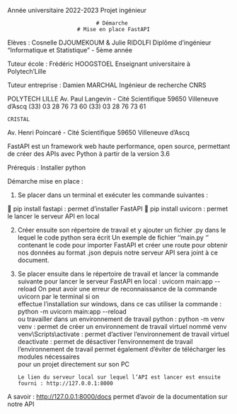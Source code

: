 Année universitaire 2022-2023
Projet ingénieur

                                # Démarche 
                          # Mise en place FastAPI




Elèves : Cosnelle DJOUMEKOUM & Julie RIDOLFI
Diplôme d’ingénieur “Informatique et Statistique” - 5ème année


Tuteur école : Frédéric HOOGSTOEL
Enseignant universitaire à Polytech’Lille

Tuteur entreprise : Damien MARCHAL
Ingénieur de recherche CNRS






POLYTECH LILLE
Av. Paul Langevin - Cité Scientifique
59650 Villeneuve d’Ascq
(33) 03 28 76 73 60
(33) 03 28 76 73 61


	CRISTAL
Av. Henri Poincaré - Cité Scientifique
59650 Villeneuve d’Ascq

 




FastAPI est un framework web haute performance, open source, permettant de créer des APIs avec Python à partir de la version 3.6

Prérequis :
Installer  python 

Démarche mise en place :
1.	Se placer dans un terminal et exécuter les commande suivantes :

	pip install fastapi : permet d’installer FastAPI
	pip install uvicorn : permet le lancer le serveur API en local

2.	Créer ensuite son répertoire de travail et y ajouter un fichier .py dans le lequel le code python sera écrit
Un exemple de fichier  ‘’main.py ‘’ contenant le code pour importer FastAPI et créer une route pour obtenir nos données au format .json  depuis notre serveur API sera joint à ce document.

3.	Se placer ensuite dans le répertoire de travail et lancer la commande suivante pour lancer le serveur FastAPI en local :
uvicorn main:app --reload 
       On peut avoir une erreur de reconnaissance de la commande uvicorn par le terminal  si on               
        effectue l’installation sur windows, dans ce cas utiliser la commande :
              python -m uvicorn main:app --reload  
        ou travailler dans un environnement de travail python : 
              python -m venv venv : permet de créer un environnement de travail virtuel nommé venv
              venv\Scripts\activate : permet d’activer l’environnement de travail virtuel
              deactivate :  permet de désactiver l’environnement de travail
        l’environnement de travail permet également d’éviter de télécharger les modules nécessaires   
        pour un projet directement sur son PC

        Le lien du serveur local sur lequel l’API est lancer est ensuite fourni : http://127.0.0.1:8000


A savoir :
http://127.0.0.1:8000/docs permet d’avoir de la documentation sur notre API









